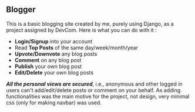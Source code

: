 ## Blogger
This is a basic blogging site created by me, purely using Django, as a project assigned by DevCom. Here is what you can do with it : <br/>

- <b>Login/Signup</b> into your account
- Read <b>Top Posts</b> of the same day/week/month/year
- <b>Upvote/Downvote</b> any blog posts
- <b>Comment</b> on any blog post
- <b>Publish</b> your own blog post
- <b>Edit/Delete</b> your own blog posts

<b><i>All the personal views are secured</i></b>, i.e., anonymous and other logged in users can't add/edit/delete posts or comment on your behalf. As adding functionalities was the main motive for the project, not design, very minimal css (only for making navbar) was used.
